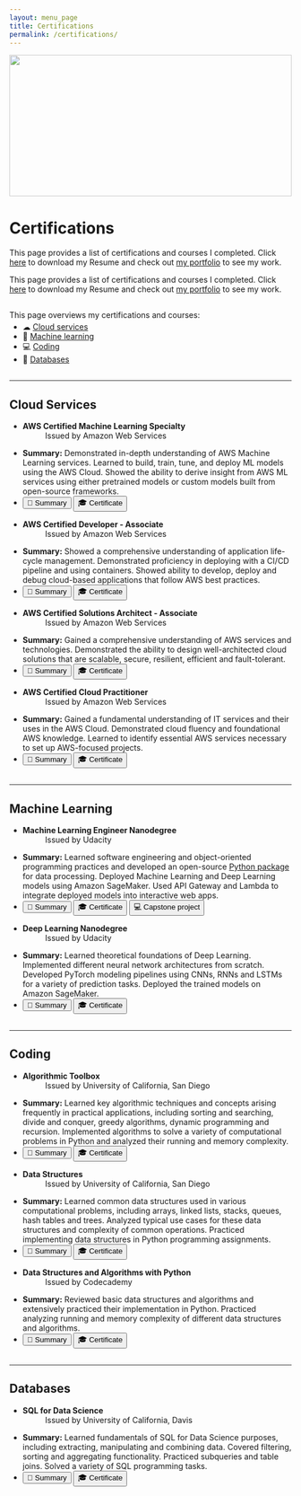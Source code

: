 ```yaml
---
layout: menu_page
title: Certifications
permalink: /certifications/
---
```


<script src="{{ base.url | prepend: site.url }}/assets/js/show_summary.js"></script>

<div class="container">
  <div style="width:100%;height:0; padding-top:50%;position:relative;">
    <img src="../images/menu/photo_backup.jpg" style="width:100%; opacity:0.8; position:absolute; top:0; left:0">
  </div>  
  <div class="content">
    <h1>Certifications</h1>
    <p><span class="cover-desc" style="color:var(--page-desc-color)">This page provides a list of certifications and courses I completed. Click <a href="http://127.0.0.1:4000/cv.pdf">here</a> to download my Resume and check out <a href="http://127.0.0.1:4000/portfolio/">my portfolio</a> to see my work.</span></p>
  </div>
</div>

<p><span class="page-desc">This page provides a list of certifications and courses I completed. Click <a href="http://127.0.0.1:4000/cv.pdf">here</a> to download my Resume and check out <a href="http://127.0.0.1:4000/portfolio/">my portfolio</a> to see my work.</span></p>

<!----------------------------------------------------------------------------->

<hr style="height:1px; visibility:hidden;" />

<div style="font-size: 100%;">

  <p>This page overviews my certifications and courses:</p>

  <ul style="margin-top: -10px;">
  <li> &#9729; <a href="#PART_0">Cloud services </a></li>
  <li> &#129302; <a href="#PART_1">Machine learning </a></li>
  <li> &#128187; <a href="#PART_2">Coding </a></li>
  <li> &#128190; <a href="#PART_3">Databases </a></li>
  </ul>

</div>



<!----------------------------------------------------------------------------->

<hr style="height:1px; visibility:hidden;" />
<hr style="height:1px;border-width:0;color:rgb(50,50,50);background-color:rgb(50,50,50)">

<a id="PART_0"></a>

## Cloud Services

<ul>
    <li>
    <b>AWS Certified Machine Learning Specialty</b>
    <dd><bb>Issued by Amazon Web Services</bb></dd>
    </li>
</ul>
<ul class="no-bullets">
  <span id="dots1"></span>
  <li><span id="abs1"><p></p><b>Summary:</b> Demonstrated in-depth understanding of AWS Machine Learning services. Learned to build, train, tune, and deploy ML models using the AWS Cloud. Showed the ability to derive insight from AWS ML services using either pretrained models or custom models built from open-source frameworks. </span></li>
  <li>
    <button class="btn" onclick="show_summary(dots_id = 'dots1', abs_id = 'abs1', btn_id = 'b1')" id="b1">&#128220; Summary</button>
    <button class="btn" onclick="window.open('https://www.credly.com/badges/a04439a1-fc2a-478b-bdf5-5a233a5b9094/public_url')" type="button">&#127891; Certificate</button>
  </li>
</ul>
<p></p>

<ul>
    <li>
    <b>AWS Certified Developer - Associate</b>
    <dd><bb>Issued by Amazon Web Services</bb></dd>
    </li>
</ul>
<ul class="no-bullets">
  <span id="dots2"></span>
  <li><span id="abs2"><p></p><b>Summary:</b> Showed a comprehensive understanding of application life-cycle management. Demonstrated proficiency in deploying with a CI/CD pipeline and using containers. Showed ability to develop, deploy and debug cloud-based applications that follow AWS best practices. </span></li>
  <li>
    <button class="btn" onclick="show_summary(dots_id = 'dots2', abs_id = 'abs2', btn_id = 'b2')" id="b2">&#128220; Summary</button>
    <button class="btn" onclick="window.open('https://www.credly.com/badges/2e706051-29ae-4ae5-9d38-3ab13caa3adc/public_url')" type="button">&#127891; Certificate</button>
  </li>
</ul>
<p></p>

<ul>
    <li>
    <b>AWS Certified Solutions Architect - Associate</b>
    <dd><bb>Issued by Amazon Web Services</bb></dd>
    </li>
</ul>
<ul class="no-bullets">
  <span id="dots3"></span>
  <li><span id="abs3"><p></p><b>Summary:</b> Gained a comprehensive understanding of AWS services and technologies. Demonstrated the ability to design well-architected cloud solutions that are scalable, secure, resilient, efficient and fault-tolerant. </span></li>
  <li>
    <button class="btn" onclick="show_summary(dots_id = 'dots3', abs_id = 'abs3', btn_id = 'b3')" id="b3">&#128220; Summary</button>
    <button class="btn" onclick="window.open('https://www.credly.com/badges/5a65e104-74b5-4dc9-95c6-f961bec2c067/public_url')" type="button">&#127891; Certificate</button>
  </li>
</ul>
<p></p>

<ul>
    <li>
    <b>AWS Certified Cloud Practitioner</b>
    <dd><bb>Issued by Amazon Web Services</bb></dd>
    </li>
</ul>
<ul class="no-bullets">
  <span id="dots4"></span>
  <li><span id="abs4"><p></p><b>Summary:</b> Gained a fundamental understanding of IT services and their uses in the AWS Cloud. Demonstrated cloud fluency and foundational AWS knowledge. Learned to identify essential AWS services necessary to set up AWS-focused projects. </span></li>
  <li>
    <button class="btn" onclick="show_summary(dots_id = 'dots4', abs_id = 'abs4', btn_id = 'b4')" id="b4">&#128220; Summary</button>
    <button class="btn" onclick="window.open('https://www.credly.com/badges/31f6241b-d2ee-448f-8bb8-326a0ff5a85a/public_url')" type="button">&#127891; Certificate</button>
  </li>
</ul>
<p></p>



<!----------------------------------------------------------------------------->

<hr style="height:1px; visibility:hidden;" />
<hr style="height:1px;border-width:0;color:rgb(50,50,50);background-color:rgb(50,50,50)">

<a id="PART_1"></a>

## Machine Learning

<ul>
    <li>
    <b>Machine Learning Engineer Nanodegree</b>
    <dd><bb>Issued by Udacity</bb></dd>
    </li>
</ul>
<ul class="no-bullets">
  <span id="dots5"></span>
  <li><span id="abs5"><p></p><b>Summary:</b> Learned software engineering and object-oriented programming practices and developed an open-source <a href="https://github.com/kozodoi/dptools">Python package</a> for data processing. Deployed Machine Learning and Deep Learning models using Amazon SageMaker. Used API Gateway and Lambda to integrate deployed models into interactive web apps.</span></li>
  <li>
    <button class="btn" onclick="show_summary(dots_id = 'dots5', abs_id = 'abs5', btn_id = 'b5')" id="b5">&#128220; Summary</button>
    <button class="btn" onclick="window.open('https://confirm.udacity.com/LMMJDA7C')" type="button">&#127891; Certificate</button>
    <button class="btn" onclick="window.open('https://github.com/kozodoi/Udacity_Blindness_Detection')" type="button">&#128187; Capstone project</button>

  </li>
</ul>
<p></p>

<ul>
    <li>
    <b>Deep Learning Nanodegree</b>
    <dd><bb>Issued by Udacity</bb></dd>
    </li>
</ul>
<ul class="no-bullets">
  <span id="dots6"></span>
  <li><span id="abs6"><p></p><b>Summary:</b> Learned theoretical foundations of Deep Learning. Implemented different neural network architectures from scratch. Developed PyTorch modeling pipelines using CNNs, RNNs and LSTMs for a variety of prediction tasks. Deployed the trained models on Amazon SageMaker.</span></li>
  <li>
    <button class="btn" onclick="show_summary(dots_id = 'dots6', abs_id = 'abs6', btn_id = 'b6')" id="b6">&#128220; Summary</button>
    <button class="btn" onclick="window.open('https://confirm.udacity.com/RFA6N33')" type="button">&#127891; Certificate</button>
  </li>
</ul>
<p></p>



<!----------------------------------------------------------------------------->

<hr style="height:1px; visibility:hidden;" />
<hr style="height:1px;border-width:0;color:rgb(50,50,50);background-color:rgb(50,50,50)">

<a id="PART_2"></a>

## Coding

<ul>
    <li>
    <b>Algorithmic Toolbox</b>
    <dd><bb>Issued by University of California, San Diego</bb></dd>
    </li>
</ul>
<ul class="no-bullets">
  <span id="dots7"></span>
  <li><span id="abs7"><p></p><b>Summary:</b> Learned key algorithmic techniques and concepts arising frequently in practical applications, including sorting and searching, divide and conquer, greedy algorithms, dynamic programming and recursion. Implemented algorithms to solve a variety of computational problems in Python and analyzed their running and memory complexity. </span></li>
  <li>
    <button class="btn" onclick="show_summary(dots_id = 'dots7', abs_id = 'abs7', btn_id = 'b7')" id="b7">&#128220; Summary</button>
    <button class="btn" onclick="window.open('https://coursera.org/share/c211bd2c6611a176d73f90efc9e1da6b')" type="button">&#127891; Certificate</button>
  </li>
</ul>
<p></p>

<ul>
    <li>
    <b>Data Structures</b>
    <dd><bb>Issued by University of California, San Diego</bb></dd>
    </li>
</ul>
<ul class="no-bullets">
  <span id="dots8"></span>
  <li><span id="abs8"><p></p><b>Summary:</b> Learned common data structures used in various computational problems, including arrays, linked lists, stacks, queues, hash tables and trees. Analyzed typical use cases for these data structures and complexity of common operations. Practiced implementing data structures in Python programming assignments. </span></li>
  <li>
    <button class="btn" onclick="show_summary(dots_id = 'dots8', abs_id = 'abs8', btn_id = 'b8')" id="b8">&#128220; Summary</button>
    <button class="btn" onclick="window.open('https://coursera.org/share/b457743d18ad9a6bc41f2b1a1c62cddb')" type="button">&#127891; Certificate</button>
  </li>
</ul>
<p></p>

<ul>
    <li>
    <b>Data Structures and Algorithms with Python</b>
    <dd><bb>Issued by Codecademy</bb></dd>
    </li>
</ul>
<ul class="no-bullets">
  <span id="dots9"></span>
  <li><span id="abs9"><p></p><b>Summary:</b> Reviewed basic data structures and algorithms and extensively practiced their implementation in Python. Practiced analyzing running and memory complexity of different data structures and algorithms. </span></li>
  <li>
    <button class="btn" onclick="show_summary(dots_id = 'dots9', abs_id = 'abs9', btn_id = 'b9')" id="b9">&#128220; Summary</button>
    <button class="btn" onclick="window.open('https://www.codecademy.com/profiles/nikitaKozodoi7009037470/certificates/7a1021b263de1990c643feb15d9f1f7a')" type="button">&#127891; Certificate</button>
  </li>
</ul>
<p></p>



<!----------------------------------------------------------------------------->

<hr style="height:1px; visibility:hidden;" />
<hr style="height:1px;border-width:0;color:rgb(50,50,50);background-color:rgb(50,50,50)">

<a id="PART_3"></a>

## Databases

<ul>
    <li>
    <b>SQL for Data Science</b>
    <dd><bb>Issued by University of California, Davis</bb></dd>
    </li>
</ul>
<ul class="no-bullets">
  <span id="dots10"></span>
  <li><span id="abs10"><p></p><b>Summary:</b> Learned fundamentals of SQL for Data Science purposes, including extracting, manipulating and combining data. Covered filtering, sorting and aggregating functionality. Practiced subqueries and table joins. Solved a variety of SQL programming tasks. </span></li>
  <li>
    <button class="btn" onclick="show_summary(dots_id = 'dots10', abs_id = 'abs10', btn_id = 'b10')" id="b10">&#128220; Summary</button>
    <button class="btn" onclick="window.open('https://coursera.org/share/14f75aa6e3546b9c782cef68d67d4d24')" type="button">&#127891; Certificate</button>
  </li>
</ul>
<p></p>
